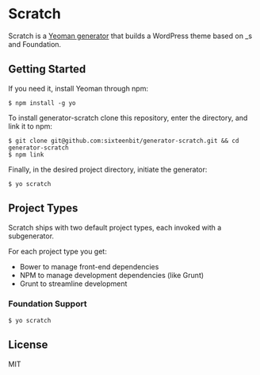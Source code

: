 # Scratch

Scratch is a [Yeoman generator](http://yeoman.io) that builds a WordPress theme based on _s and Foundation.

## Getting Started

If you need it, install Yeoman through npm:

```
$ npm install -g yo
```

To install generator-scratch clone this repository, enter the directory, and link it to npm:

```
$ git clone git@github.com:sixteenbit/generator-scratch.git && cd generator-scratch
$ npm link
```

Finally, in the desired project directory, initiate the generator:

```
$ yo scratch
```

## Project Types

Scratch ships with two default project types, each invoked with a subgenerator.

For each project type you get:

- Bower to manage front-end dependencies
- NPM to manage development dependencies (like Grunt)
- Grunt to streamline development

### Foundation Support

```
$ yo scratch
```

## License

MIT
